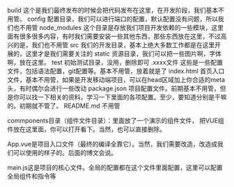 
build	这个是我们最终发布的时候会把代码发布在这里，在开发阶段，我们基本不用管。
config	配置目录，我们可以进行端口的配置，默认配置没有问题，所以我们也不用管
node_modules	这个目录是存放我们项目开发依赖的一些模块，这里面有很多很多内容，有时我们需要安装一些其他东西，那些东西放在这里，不过高兴的是，我们也不用管
src	我们的开发目录，基本上绝大多数工作都是在这里开展的，这里才是我们需要关注的
static	资源目录，我们可以把一些图片啊，字体啊，放在这里。
test	初始测试目录，没用，删除即可
.xxxx文件	这些是一些配置文件，包括语法配置，git配置等。基本不用管，放着就是了
index.html	首页入口文件，基本不用管，如果是开发移动端项目，可以在head区域加上你合适的meta头，有时偶尔会进行一些改动
package.json	项目配置文件。前期基本不用管，但是你可以找一下相关的资料，学习一下里面的各项配置。至少，要知道分别是干嘛的。初期就不管了。
README.md	不用管




commponents目录（组件文件目录）：里面放了一个演示的组件文件，
把VUE组件放在这里面，你可以打开看下。当然，也可以直接删除。

App.vue是项目入口文件（最终的编译全靠它）。当然，我们需要改造，改造成我们可以使用的样子的。后面的博文会说。

main.js这是项目的核心文件。全局的配置都在这个文件里面配置，这里可以配置全局组件和指令等
